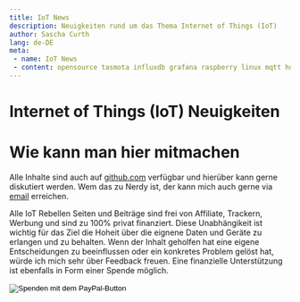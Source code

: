 ```yaml
---
title: IoT News
description: Neuigkeiten rund um das Thema Internet of Things (IoT)
author: Sascha Curth
lang: de-DE
meta:
 - name: IoT News
 - content: opensource tasmota influxdb grafana raspberry linux mqtt hue
---
```

# Internet of Things (IoT) Neuigkeiten

<news />

# Wie kann man hier mitmachen

Alle Inhalte sind auch auf <a href="https://github.com/scurth/blog_sascha-curth.de" target=_github>github.com</a> verfügbar und hierüber kann gerne diskutiert werden. Wem das zu Nerdy ist, der kann mich auch gerne via <a href="mailto:der-iot-rebell@sascha-curth.de?subject=IoT Rebell Blog">email</a> erreichen.

Alle IoT Rebellen Seiten und Beiträge sind frei von Affiliate, Trackern, Werbung und sind zu 100% privat finanziert. Diese Unabhängikeit ist wichtig für das Ziel die Hoheit über die eignene Daten und Geräte zu erlangen und zu behalten. Wenn der Inhalt geholfen hat eine eigene Entscheidungen zu beeinflussen oder ein konkretes Problem gelöst hat, würde ich mich sehr über Feedback freuen. Eine finanzielle Unterstützung ist ebenfalls in Form einer Spende möglich.

<form action="https://www.paypal.com/cgi-bin/webscr" method="post" target="_top">
<input type="hidden" name="cmd" value="_s-xclick" />
<input type="hidden" name="hosted_button_id" value="DGQZ2XMSRRK86" />
<input type="image" src="https://www.paypalobjects.com/de_DE/DE/i/btn/btn_donateCC_LG.gif" border="0" name="submit" title="PayPal - The safer, easier way to pay online!" alt="Spenden mit dem PayPal-Button" />
<img alt="" border="0" src="https://www.paypal.com/de_DE/i/scr/pixel.gif" width="1" height="1" />
</form>

